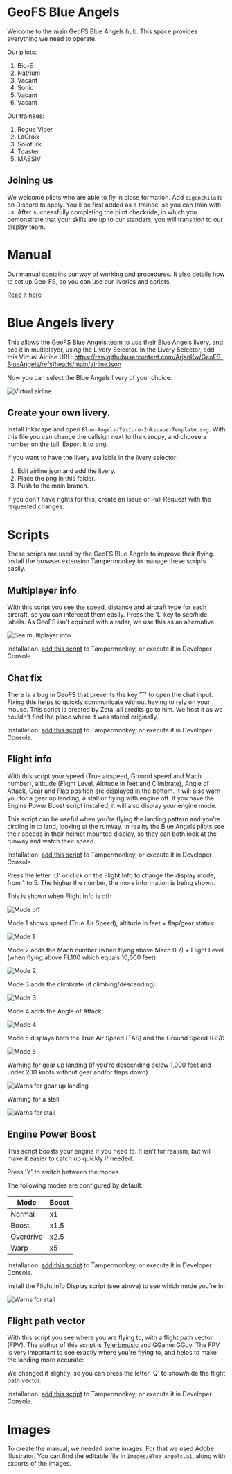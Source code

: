 # GeoFS Blue Angels
Welcome to the main GeoFS Blue Angels hub. This space provides everything we need to operate.

Our pilots:
1) Big-E
2) Natrium
3) Vacant
4) Sonic
5) Vacant
6) Vacant

Our trainees:
1) Rogue Viper
2) LaCroix
3) Solotürk
4) Toaster
5) MASSIV

## Joining us
We welcome pilots who are able to fly in close formation. 
Add `bigenchilada` on Discord to apply. You'll be first added as a trainee, so you can train with us.
After successfully completing the pilot checkride, in which you demonstrate that your skills are up to our standars, you will transition to our display team.

# Manual
Our manual contains our way of working and procedures. It also details how to set up Geo-FS, so you can use our liveries and scripts.

[Read it here](https://raw.githubusercontent.com/ArjanKw/GeoFS-BlueAngels/refs/heads/main/Manual/Geo-FS%20Blue%20Angels%20Manual.pdf)

# Blue Angels livery
This allows the GeoFS Blue Angels team to use their Blue Angels livery, and see it in multiplayer, using the Livery Selector.
In the Livery Selector, add this Virtual Airline URL: https://raw.githubusercontent.com/ArjanKw/GeoFS-BlueAngels/refs/heads/main/airline.json

Now you can select the Blue Angels livery of your choice:

![Virtual airline](Images/scripts/virtual-airline.png)

## Create your own livery.
Install Inkscape and open `Blue-Angels-Texture-Inkscape-Template.svg`. With this file you can change the callsign next to the canopy, and choose a number on the tail. Export it to png.

If you want to have the livery available in the livery selector:
1) Edit airline.json and add the livery.
2) Place the png in this folder.
3) Push to the main branch.

If you don't have rights for this, create an Issue or Pull Request with the requested changes.

# Scripts
These scripts are used by the GeoFS Blue Angels to improve their flying. Install the browser extension Tampermonkey to manage these scripts easily.

## Multiplayer info
With this script you see the speed, distance and aircraft type for each aircraft, so you can intercept them easily. Press the 'L' key to see/hide labels.
As GeoFS isn't equiped with a radar, we use this as an alternative.

![See multiplayer info](Images/scripts/multiplayer-info.png)

Installation: [add this script](https://raw.githubusercontent.com/ArjanKw/GeoFS-BlueAngels/refs/heads/main/Scripts/multiplayer-info.js) to Tampermonkey, or execute it in Developer Console.

## Chat fix
There is a bug in GeoFS that prevents the key 'T' to open the chat input. Fixing this helps to quickly communicate without having to rely on your mouse.
This script is created by Zeta, all credits go to him. We host it as we couldn't find the place where it was stored originally.

Installation: [add this script](https://raw.githubusercontent.com/ArjanKw/GeoFS-BlueAngels/refs/heads/main/Scripts/geo-fs-chat-fix.js) to Tampermonkey, or execute it in Developer Console.

## Flight info
With this script your speed (True airspeed, Ground speed and Mach number), altitude (Flight Level, Altitude in feet and Climbrate), Angle of Attack, Gear and Flap position are displayed in the bottom. It will also warn you for a gear up landing, a stall or flying with engine off. If you have the Engine Power Boost script installed, it will also display your engine mode.

This script can be useful when you're flying the landing pattern and you're circling in to land, looking at the runway. In reality the Blue Angels pilots see their speeds in their helmet mounted display, so they can both look at the runway and watch their speed.

Installation: [add this script](https://raw.githubusercontent.com/ArjanKw/GeoFS-BlueAngels/refs/heads/main/Scripts/geo-fs-flight-info-display.js) to Tampermonkey, or execute it in Developer Console.

Press the letter 'U' or click on the Flight Info to change the display mode, from 1 to 5. The higher the number, the more information is being shown.

This is shown when Flight Info is off:

![Mode off](Images/scripts/info-mode-off.png)

Mode 1 shows speed (True Air Speed), altitude in feet + flap/gear status:

![Mode 1](Images/scripts/info-mode-1.png)

Mode 2 adds the Mach number (when flying above Mach 0.7) + Flight Level (when flying above FL100 which equals 10,000 feet):

![Mode 2](Images/scripts/info-mode-2.png)

Mode 3 adds the climbrate (if climbing/descending):

![Mode 3](Images/scripts/info-mode-3.png)

Mode 4 adds the Angle of Attack:

![Mode 4](Images/scripts/info-mode-4.png)

Mode 5 displays both the True Air Speed (TAS) and the Ground Speed (GS):

![Mode 5](Images/scripts/info-mode-5.png)

Warning for gear up landing (if you're descending below 1,000 feet and under 200 knots without gear and/or flaps down).

![Warns for gear up landing](Images/scripts/warning-gear-up-landing.png)

Warning for a stall:

![Warns for stall](Images/scripts/info-mode-stall.png)

## Engine Power Boost
This script boosts your engine if you need to. It isn't for realism, but will make it easier to catch up quickly if needed.

Press 'Y' to switch between the modes.

The following modes are configured by default:

| Mode | Boost |
| - | - |
| Normal | x1 |
| Boost | x1.5 |
| Overdrive | x2.5 |
| Warp | x5 |

Installation: [add this script](https://raw.githubusercontent.com/ArjanKw/GeoFS-BlueAngels/refs/heads/main/Scripts/geo-fs-power-boost.js) to Tampermonkey, or execute it in Developer Console.

Install the Flight Info Display script (see above) to see which mode you're in:

![Warns for stall](Images/scripts/engine-mode.png)

## Flight path vector
With this script you see where you are flying to, with a flight path vector (FPV). The author of this script is [Tylerbmusic](https://github.com/tylerbmusic/GeoFS-Flight-Path-Vector/) and GGamerGGuy.
The FPV is very important to see exactly where you're flying to, and helps to make the landing more accurate:



We changed it slightly, so you can press the letter 'Q' to show/hide the flight path vector.

Installation: [add this script](https://raw.githubusercontent.com/ArjanKw/GeoFS-BlueAngels/refs/heads/main/Scripts/geo-fs-flight-path-vector.js) to Tampermonkey, or execute it in Developer Console.

# Images
To create the manual, we needed some images. For that we used Adobe Illustrator. You can find the editable file in `Images/Blue Angels.ai`, along with exports of the images.